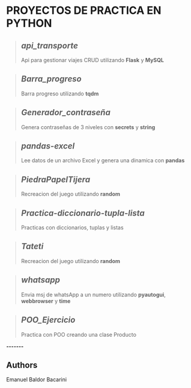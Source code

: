 
# **PROYECTOS DE PRACTICA EN PYTHON**

>## *api_transporte*
>Api para gestionar viajes CRUD utilizando **Flask** y **MySQL**

>## *Barra_progreso*
>Barra progreso utilizando **tqdm**

>## *Generador_contraseña*
>Genera contraseñas de 3 niveles con **secrets** y **string**

>## *pandas-excel*
>Lee datos de un archivo Excel y genera una dinamica con **pandas**

>## *PiedraPapelTijera*
>Recreacion del juego utilizando **random**

>## *Practica-diccionario-tupla-lista*
>Practicas con diccionarios, tuplas y listas

>## *Tateti*
>Recreacion del juego utilizando **random**

>## *whatsapp*
>Envia msj de whatsApp a un numero utilizando **pyautogui**, **webbrowser** y **time**

>## *POO_Ejercicio*
>Practica con POO creando una clase Producto

**-------**

## Authors
Emanuel Baldor Bacarini